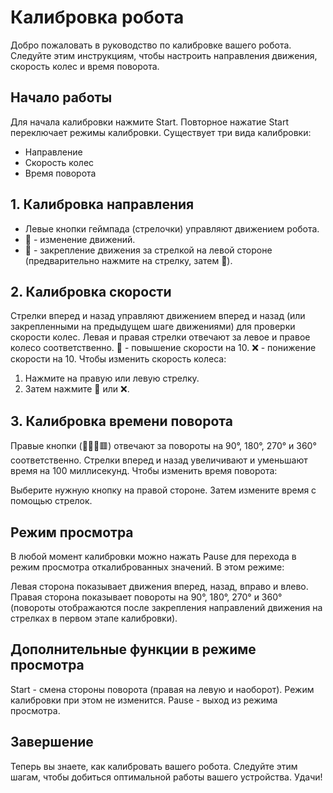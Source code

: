 # Калибровка робота
Добро пожаловать в руководство по калибровке вашего робота. Следуйте этим инструкциям, чтобы настроить направления движения, скорость колес и время поворота.

## Начало работы
Для начала калибровки нажмите Start. Повторное нажатие Start переключает режимы калибровки. Существует три вида калибровки:

- Направление
- Скорость колес
- Время поворота
## 1. Калибровка направления
- Левые кнопки геймпада (стрелочки) управляют движением робота.
- 🔺 - изменение движений.
- 🔴 - закрепление движения за стрелкой на левой стороне (предварительно нажмите на стрелку, затем 🔴).
## 2. Калибровка скорости
Стрелки вперед и назад управляют движением вперед и назад (или закрепленными на предыдущем шаге движениями) для проверки скорости колес.
Левая и правая стрелки отвечают за левое и правое колесо соответственно.
🔺 - повышение скорости на 10.
❌ - понижение скорости на 10.
Чтобы изменить скорость колеса:

1. Нажмите на правую или левую стрелку.
2. Затем нажмите 🔺 или ❌.
## 3. Калибровка времени поворота
Правые кнопки (🔺🔴❌🟥) отвечают за повороты на 90°, 180°, 270° и 360° соответственно.
Стрелки вперед и назад увеличивают и уменьшают время на 100 миллисекунд.
Чтобы изменить время поворота:

Выберите нужную кнопку на правой стороне.
Затем измените время с помощью стрелок.
## Режим просмотра
В любой момент калибровки можно нажать Pause для перехода в режим просмотра откалиброванных значений. В этом режиме:

Левая сторона показывает движения вперед, назад, вправо и влево.
Правая сторона показывает повороты на 90°, 180°, 270° и 360° (повороты отображаются после закрепления направлений движения на стрелках в первом этапе калибровки).
## Дополнительные функции в режиме просмотра
Start - смена стороны поворота (правая на левую и наоборот). Режим калибровки при этом не изменится.
Pause - выход из режима просмотра.
## Завершение
Теперь вы знаете, как калибровать вашего робота. Следуйте этим шагам, чтобы добиться оптимальной работы вашего устройства. Удачи!
